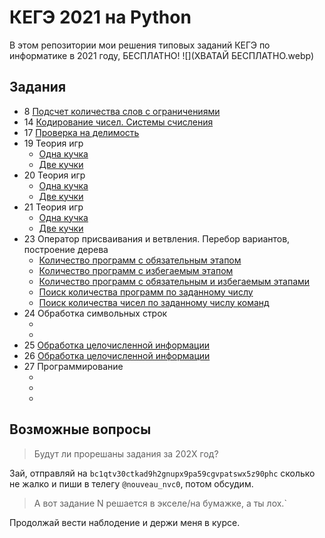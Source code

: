 # КЕГЭ 2021 на Python
В этом репозитории мои решения типовых заданий КЕГЭ по информатике в 2021 году, БЕСПЛАТНО!
![](ХВАТАЙ БЕСПЛАТНО.webp)

## Задания
- 8 [Подсчет количества слов с ограничениями](8/26982.py)
- 14 [Кодирование чисел. Системы счисления](14/2317.py)
- 17 [Проверка на делимость](17/27623.py)
- 19 Теория игр
    * [Одна кучка](19-21/27962.py)
    * [Две кучки](19-21/27768.py)
- 20 Теория игр
    * [Одна кучка](19-21/27963.py)
    * [Две кучки](19-21/27769.py)
- 21 Теория игр
    * [Одна кучка](19-21/27964.py)
    * [Две кучки](19-21/27770.py)
- 23 Оператор присваивания и ветвления. Перебор вариантов, построение дерева
    * [Количество программ с обязательным этапом](23/18450.py)
    * [Количество программ с избегаемым этапом](23/16825.py)
    * [Количество программ с обязательным и избегаемым этапами](23/15862.py)
    * [Поиск количества программ по заданному числу](23/5849.py)
    * [Поиск количества чисел по заданному числу команд](23/3527.py)
- 24 Обработка символьных строк
    * [](24/27695/27695.py)
    * [](24/27692/27692.py)
- 25 [Обработка целочисленной информации](25/28123.py)
- 26 [Обработка целочисленной информации](26/35915.py)
- 27 Программирование
    * [](27/27889/27889.py)
    * [](27/27985/27985.py)
    * [](27/36040/36040.py)

## Возможные вопросы
> Будут ли прорешаны задания за 202Х год?

Зай, отправляй на `bc1qtv30ctkad9h2gnupx9pa59cgvpatswx5z90phc` сколько не жалко и пиши в телегу `@nouveau_nvc0`, потом обсудим.

> А вот задание N решается в экселе/на бумажке, а ты лох.`

Продолжай вести наблодение и держи меня в курсе.
